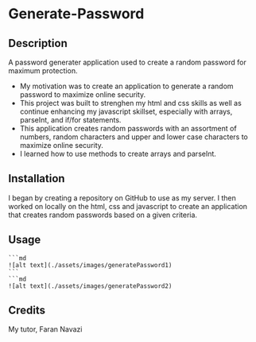 # Generate-Password
## Description
A password generater application used to create a random password for maximum protection.
- My motivation was to create an application to generate a random password to maximize online security.
- This project was built to strenghen my html and css skills as well as continue enhancing my javascript skillset, especially with arrays, parseInt, and if/for statements.
- This application creates random passwords with an assortment of numbers, random characters and upper and lower case characters to maximize online security.
- I learned how to use methods to create arrays and parseInt.
## Installation
I began by creating a repository on GitHub to use as my server.
I then worked on locally on the html, css and javascript to create an application that creates random passwords based on a given criteria.
## Usage
    ```md
    ![alt text](./assets/images/generatePassword1)
    ```
    ```md
    ![alt text](./assets/images/generatePassword2)
## Credits
My tutor, Faran Navazi